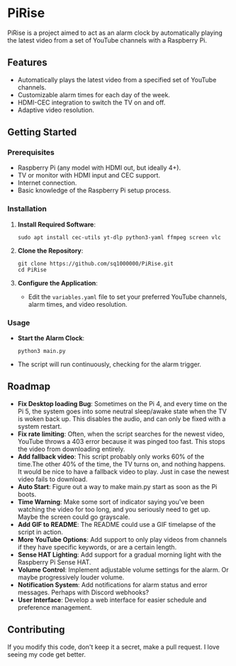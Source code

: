 # PiRise
PiRise is a project aimed to act as an alarm clock by automatically playing the latest video from a set of YouTube channels with a Raspberry Pi.  

## Features
- Automatically plays the latest video from a specified set of YouTube channels.
- Customizable alarm times for each day of the week.
- HDMI-CEC integration to switch the TV on and off.
- Adaptive video resolution.
  
## Getting Started

### Prerequisites
- Raspberry Pi (any model with HDMI out, but ideally 4+).
- TV or monitor with HDMI input and CEC support.
- Internet connection.
- Basic knowledge of the Raspberry Pi setup process.

### Installation
1. **Install Required Software**:
     ```
     sudo apt install cec-utils yt-dlp python3-yaml ffmpeg screen vlc
     ```
     
2. **Clone the Repository**:
   ```
   git clone https://github.com/sq1000000/PiRise.git
   cd PiRise
   ```

3. **Configure the Application**:
   - Edit the `variables.yaml` file to set your preferred YouTube channels, alarm times, and video resolution.

### Usage

- **Start the Alarm Clock**:
  
  ```
  python3 main.py
  ```
- The script will run continuously, checking for the alarm trigger.

## Roadmap
- **Fix Desktop loading Bug**: Sometimes on the Pi 4, and every time on the Pi 5, the system goes into some neutral sleep/awake state when the TV is woken back up. This disables the audio, and can only be fixed with a system restart.
- **Fix rate limiting**: Often, when the script searches for the newest video, YouTube throws a 403 error because it was pinged too fast. This stops the video from downloading entirely.
- **Add fallback video**: This script probably only works 60% of the time.The other 40% of the time, the TV turns on, and nothing happens. It would be nice to have a fallback video to play. Just in case the newest video fails to download.
- **Auto Start**: Figure out a way to make main.py start as soon as the Pi boots.
- **Time Warning**: Make some sort of indicator saying you've been watching the video for too long, and you seriously need to get up. Maybe the screen could go grayscale.
- **Add GIF to README**: The README could use a GIF timelapse of the script in action.
- **More YouTube Options**: Add support to only play videos from channels if they have specific keywords, or are a certain length.
- **Sense HAT Lighting**: Add support for a gradual morning light with the Raspberry Pi Sense HAT.
- **Volume Control**: Implement adjustable volume settings for the alarm. Or maybe progressively louder volume.
- **Notification System**: Add notifications for alarm status and error messages. Perhaps with Discord webhooks?
- **User Interface**: Develop a web interface for easier schedule and preference management.

## Contributing
If you modify this code, don't keep it a secret, make a pull request. I love seeing my code get better.
